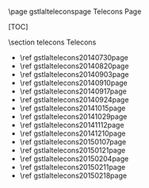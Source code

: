 \page gstlalteleconspage Telecons Page

[TOC]

\section telecons Telecons

- \ref gstlaltelecons20140730page
- \ref gstlaltelecons20140820page
- \ref gstlaltelecons20140903page
- \ref gstlaltelecons20140910page
- \ref gstlaltelecons20140917page
- \ref gstlaltelecons20140924page
- \ref gstlaltelecons20141015page
- \ref gstlaltelecons20141029page
- \ref gstlaltelecons20141112page
- \ref gstlaltelecons20141210page
- \ref gstlaltelecons20150107page
- \ref gstlaltelecons20150121page
- \ref gstlaltelecons20150204page
- \ref gstlaltelecons20150211page
- \ref gstlaltelecons20150218page

